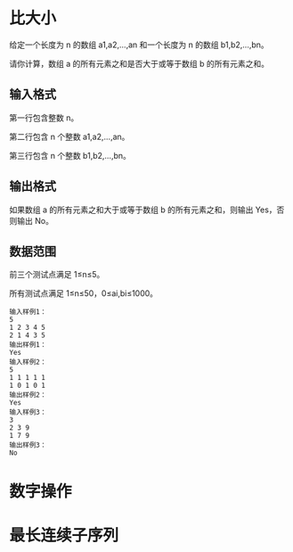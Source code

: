 # 比大小
给定一个长度为 n 的数组 a1,a2,…,an 和一个长度为 n 的数组 b1,b2,…,bn。

请你计算，数组 a 的所有元素之和是否大于或等于数组 b 的所有元素之和。

## 输入格式
第一行包含整数 n。

第二行包含 n 个整数 a1,a2,…,an。

第三行包含 n 个整数 b1,b2,…,bn。

## 输出格式
如果数组 a 的所有元素之和大于或等于数组 b 的所有元素之和，则输出 Yes，否则输出 No。

## 数据范围
前三个测试点满足 1≤n≤5。

所有测试点满足 1≤n≤50，0≤ai,bi≤1000。
```
输入样例1：
5
1 2 3 4 5
2 1 4 3 5
输出样例1：
Yes
输入样例2：
5
1 1 1 1 1
1 0 1 0 1
输出样例2：
Yes
输入样例3：
3
2 3 9
1 7 9
输出样例3：
No
```

# 数字操作


# 最长连续子序列
